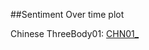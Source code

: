 ##Sentiment Over time plot

Chinese ThreeBody01:
[CHN01_](https://github.com/kli486/ThreeBodyProblem_Sentiment_Analysis/blob/main/Figures/Santi_01_Sentiment_Overtime.png)
